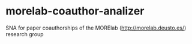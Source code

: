 morelab-coauthor-analizer
=========================

SNA for paper coauthorships of the MORElab (http://morelab.deusto.es/) research group
